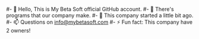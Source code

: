 #- 👋 Hello, This is My Beta Soft official GitHub account.
#- 👀 There's programs that our company make.
#- 🌱 This company started a little bit ago.
#- 📫 Questions on info@mybetasoft.com
#- ⚡ Fun fact: This company have 2 owners!

<!---
MyBetaSoft/MyBetaSoft is a ✨ special ✨ repository because its `README.md` (this file) appears on your GitHub profile.
You can click the Preview link to take a look at your changes.
--->
